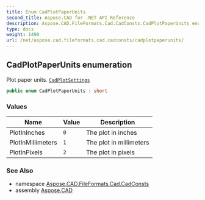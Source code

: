 ```yaml
---
title: Enum CadPlotPaperUnits
second_title: Aspose.CAD for .NET API Reference
description: Aspose.CAD.FileFormats.Cad.CadConsts.CadPlotPaperUnits enum. Plot paper units. CadPlotSettings
type: docs
weight: 1490
url: /net/aspose.cad.fileformats.cad.cadconsts/cadplotpaperunits/
---
```

## CadPlotPaperUnits enumeration

Plot paper units. [`CadPlotSettings`](../../aspose.cad.fileformats.cad.cadobjects/cadplotsettings/)

```csharp
public enum CadPlotPaperUnits : short
```

### Values

| Name | Value | Description |
| --- | --- | --- |
| PlotInInches | `0` | The plot in inches |
| PlotInMillimeters | `1` | The plot in millimeters |
| PlotInPixels | `2` | The plot in pixels |

### See Also

* namespace [Aspose.CAD.FileFormats.Cad.CadConsts](../../aspose.cad.fileformats.cad.cadconsts/)
* assembly [Aspose.CAD](../../)


